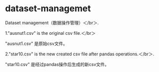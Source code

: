 # dataset-managemet
Dataset management（数据操作管理）＜/br＞. 

1."ausnut1.csv" is the original csv file.＜/br＞ 

  "ausnut1.csv" 是原始csv文件。
  
2."star10.csv" is the new created csv file after pandas operations.＜/br＞. 

  "star10.csv" 是经过pandas操作后生成的新csv文件。
